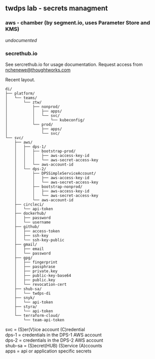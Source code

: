 ## twdps lab - secrets managment

### aws - chamber (by segment.io, uses Parameter Store and KMS)

_undocumented_

### secrethub.io

See sercrethub.io for usage documentation. Request access from nchenewe@thoughtworks.com

Recent layout.
```
di/
├── platform/
│   └── teams/
│       └── ztw/
│           ├── nonprod/
│           │   ├── apps/
│           │   └── svc/
│           │       └── kubeconfig/
│           └── prod/
│               ├── apps/
│               └── svc/
└── svc/
    ├── aws/
    │   ├── dps-1/
    │   │   ├── bootstrap-prod/
    │   │   │   ├── aws-access-key-id
    │   │   │   └── aws-secret-access-key
    │   │   └── aws-account-id
    │   └── dps-2/
    │       ├── DPSSimpleServiceAccount/
    │       │   ├── aws-access-key-id
    │       │   └── aws-secret-access-key
    │       ├── bootstrap-nonprod/
    │       │   ├── aws-access-key-id
    │       │   └── aws-secret-access-key
    │       └── aws-account-id
    ├── circleci/
    │   └── api-token
    ├── dockerhub/
    │   ├── password
    │   └── username
    ├── github/
    │   ├── access-token
    │   ├── ssh-key
    │   └── ssh-key-public
    ├── gmail/
    │   ├── email
    │   └── password
    ├── gpg/
    │   ├── fingerprint
    │   ├── passphrase
    │   ├── private.key
    │   ├── public-key-base64
    │   ├── public.key
    │   └── revocation-cert
    ├── shub-sa/
    │   └── twdps-di
    ├── snyk/
    │   └── api-token
    ├── styra/
    │   └── api-token
    └── terraform-cloud/
        └── team-api-token
```

svc = (S)er(V)ice account (C)redential  
dps-1 = credentials in the DPS-1 AWS account  
dps-2 = credentials in the DPS-2 AWS account  
shub-sa = (S)ecret(HUB) (S)ervice (A)ccounts  
apps = api or application specific secrets  
